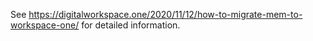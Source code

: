 See
https://digitalworkspace.one/2020/11/12/how-to-migrate-mem-to-workspace-one/
for detailed information.
